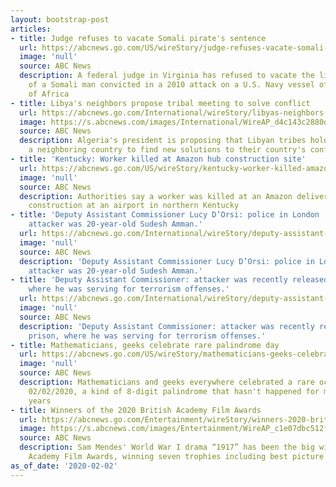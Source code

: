 ```yaml
---
layout: bootstrap-post
articles:
- title: Judge refuses to vacate Somali pirate's sentence
  url: https://abcnews.go.com/US/wireStory/judge-refuses-vacate-somali-pirates-sentence-68712039
  image: 'null'
  source: ABC News
  description: A federal judge in Virginia has refused to vacate the life sentence
    of a Somali man convicted in a 2010 attack on a U.S. Navy vessel off the coast
    of Africa
- title: Libya's neighbors propose tribal meeting to solve conflict
  url: https://abcnews.go.com/International/wireStory/libyas-neighbors-propose-tribal-meeting-solve-conflict-68711474
  image: https://s.abcnews.com/images/International/WireAP_d4c143c2880d494d9a477628082e2f56_16x9_992.jpg
  source: ABC News
  description: Algeria's president is proposing that Libyan tribes hold meetings in
    a neighboring country to find new solutions to their country's conflict
- title: 'Kentucky: Worker killed at Amazon hub construction site'
  url: https://abcnews.go.com/US/wireStory/kentucky-worker-killed-amazon-hub-construction-site-68711401
  image: 'null'
  source: ABC News
  description: Authorities say a worker was killed at an Amazon delivery hub under
    construction at an airport in northern Kentucky
- title: 'Deputy Assistant Commissioner Lucy D’Orsi: police in London ‘confident’
    attacker was 20-year-old Sudesh Amman.'
  url: https://abcnews.go.com/International/wireStory/deputy-assistant-commissioner-lucy-dorsi-police-london-confident-68711336
  image: 'null'
  source: ABC News
  description: 'Deputy Assistant Commissioner Lucy D’Orsi: police in London ‘confident’
    attacker was 20-year-old Sudesh Amman.'
- title: 'Deputy Assistant Commissioner: attacker was recently released from prison,
    where he was serving for terrorism offenses.'
  url: https://abcnews.go.com/International/wireStory/deputy-assistant-commissioner-attacker-recently-released-prison-serving-68711167
  image: 'null'
  source: ABC News
  description: 'Deputy Assistant Commissioner: attacker was recently released from
    prison, where he was serving for terrorism offenses.'
- title: Mathematicians, geeks celebrate rare palindrome day
  url: https://abcnews.go.com/US/wireStory/mathematicians-geeks-celebrate-rare-palindrome-day-68711132
  image: 'null'
  source: ABC News
  description: Mathematicians and geeks everywhere celebrated a rare occurrence Sunday,
    02/02/2020, a kind of 8-digit palindrome that hasn't happened for more than 900
    years
- title: Winners of the 2020 British Academy Film Awards
  url: https://abcnews.go.com/Entertainment/wireStory/winners-2020-british-academy-film-awards-68710874
  image: https://s.abcnews.com/images/Entertainment/WireAP_c1e07dbc512f42389f1f5184e1a0147f_16x9_992.jpg
  source: ABC News
  description: Sam Mendes' World War I drama “1917” has been the big winner at British
    Academy Film Awards, winning seven trophies including best picture
as_of_date: '2020-02-02'
---
```



